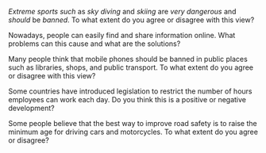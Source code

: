 _Extreme sports such_ as _sky diving_ and _skiing_ are _very dangerous_ and _should_ be _banned_. To what extent do you agree or disagree with this view?

Nowadays, people can easily find and share information online. What problems can this cause and what are the solutions?

Many people think that mobile phones should be banned in public places such as libraries, shops, and public transport.  To what extent do you agree or disagree with this view?

Some countries have introduced legislation to restrict the number of hours employees can work each day. Do you think this is a positive or negative development?

Some people believe that the best way to improve road safety is to raise the minimum age for driving cars and motorcycles. To what extent do you agree or disagree?